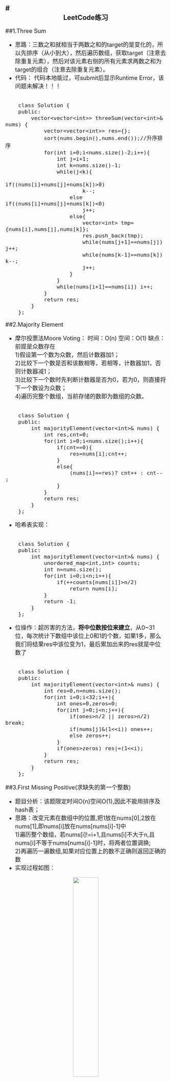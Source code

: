 #<center>  LeetCode练习  </center>  
---  
<font size=4>  
##1.Three Sum  

- 思路：三数之和就相当于两数之和的target的是变化的，所以先排序（从小到大），然后遍历数组，获取target（注意去除重复元素），然后对该元素右侧的所有元素求两数之和为target的组合（注意去除重复元素）。  
- 代码：  代码本地能过，可submit后显示Runtime Error，该问题未解决！！！

```  

	class Solution {
	public:
	    vector<vector<int>> threeSum(vector<int>& nums) {
	        vector<vector<int>> res={};
	        sort(nums.begin(),nums.end());//升序排序
	        for(int i=0;i<nums.size()-2;i++){
	            int j=i+1;
	            int k=nums.size()-1;
	            while(j<k){
	                if((nums[i]+nums[j]+nums[k])>0) 
	                    k--;
	                else if((nums[i]+nums[j]+nums[k])<0) 
	                    j++;
	                else{
	                    vector<int> tmp={nums[i],nums[j],nums[k]};
	                    res.push_back(tmp);
	                    while(nums[j+1]==nums[j]) j++;
	                    while(nums[k-1]==nums[k]) k--;
	                    j++;
	                }    
	            }
	            while(nums[i+1]==nums[i]) i++;
	        }
	        return res;       
	    }
	};

```

##2.Majority Element  

- 摩尔投票法Moore Voting：  时间：O(n) 空间：O(1)    缺点：前提是众数存在    
1)假设第一个数为众数，然后计数器加1；  
2)比较下一个数是否和该数相等，若相等，计数器加1，否则计数器减1；  
3)比较下一个数时先判断计数器是否为0，若为0，则直接将下一个数设为众数；  
4)遍历完整个数组，当前存储的数即为数组的众数。  

```

	class Solution {
	public:
	    int majorityElement(vector<int>& nums) {
	        int res,cnt=0;
	        for(int i=0;i<nums.size();i++){
	            if(cnt==0){
	                res=nums[i];cnt++;
	            }
	            else{
	                (nums[i]==res)? cnt++ : cnt-- ;
	            }
	        }    
	        return res;
	    }
	};

```

- 哈希表实现：   

```

	class Solution {
	public:
	    int majorityElement(vector<int>& nums) {
	        unordered_map<int,int> counts;
	        int n=nums.size();
	        for(int i=0;i<n;i++){
	            if(++counts[nums[i]]>n/2)
	                return nums[i];
	        }
	        return -1;
	    }
	};

```

- 位操作：超厉害的方法，**将中位数按位来建立**，从0~31位，每次统计下数组中该位上0和1的个数，如果1多，那么我们将结果res中该位变为1，最后累加出来的res就是中位数了

```

	class Solution {
	public:
	    int majorityElement(vector<int>& nums) {
	        int res=0,n=nums.size();
	        for(int i=0;i<32;i++){
	            int ones=0,zeros=0;
	            for(int j=0;j<n;j++){
	                if(ones>n/2 || zeros>n/2) break;
	                if(nums[j]&(1<<i)) ones++;
	                else zeros++;
	            }
	            if(ones>zeros) res|=(1<<i);
	        }
	        return res;
	    }
	};

```


##3.First Missing Positive(求缺失的第一个整数)     
  
- 题目分析：该题限定时间O(n)空间O(1),因此不能用排序及hash表；  
- 思路：改变元素在数组中的位置,把1放在nums[0],2放在nums[1],即nums[i]放在nums[nums[i]-1]中  
1)遍历整个数组，若nums[i]!=i+1,且nums[i]不大于n,且nums[i]不等于nums[nums[i]-1]时，将两者位置调换;  
2)再遍历一遍数组,如果对应位置上的数不正确则返回正确的数  
- 实现过程如图：  
<div align="center"><img src="./Sources/First-Missing-Positive.JPG" width="40%"></div>
```

	class Solution {
	public:
	    int firstMissingPositive(vector<int>& nums) {
	        int n=nums.size();
	        for(int i=0;i<n;i++){
	            while(nums[i]>0&&nums[i]<=n&&nums[i]!=nums[nums[i]-1]){
	                swap(nums[i],nums[nums[i]-1]);
	            }
	        }
	        for(int i=0;i<n;i++){
	            //检查数组元素的值是否在正确的位置
	            if(nums[i]!=i+1) return i+1;
	        }
	        //若一直找到了，则返回n+1
	        return n+1;
	    }
	};

```

##4.Linked List Circle I(判断链表是否有环)    

- 快慢指针：慢指针每次走一步，快指针每次走两步，若有环，肯定会相遇  

```

	/**
	 * Definition for singly-linked list.
	 * struct ListNode {
	 *     int val;
	 *     ListNode *next;
	 *     ListNode(int x) : val(x), next(NULL) {}
	 * };
	 */
	class Solution {
	public:
	    bool hasCycle(ListNode *head) {
	        if(head==NULL||head->next==NULL) return false;
	        ListNode *slow=head,*fast=head;
	        while(fast->next!=NULL&&fast->next->next!=NULL){
	            slow=slow->next;
	            fast=fast->next->next;
	            if(slow==fast) return true;
	        }
	        return false;
	    }
	};

```

##5.Merge k Sorted Lists(合并k个排序链表)   
最先想到的就是两两合并，前两个合并，合并好之后和第三个合并，以此类推，但这种方法效率不高。  
- 两两合并：用到分治法，即不停的折半合并。假设合并6个列表,  
1)首先分别合并0和3，1和4，2和5;然后合并3个列表，合并0和2；然后合并两个链表，合并0和1；
2)代码中的k是通过 (n+1)/2 计算的，这里为啥要加1呢，这是为了当n为奇数的时候，k能始终从后半段开始,当n是偶数的时候，加1也不会有影响.过程如下图  
<div align="center"><img src="./Sources/Merge-K-Sorted-Lists.JPG" width="60%"></div>

```

	/**
	 * Definition for singly-linked list.
	 * struct ListNode {
	 *     int val;
	 *     ListNode *next;
	 *     ListNode(int x) : val(x), next(NULL) {}
	 * };
	 */
	class Solution {
	public:
	    ListNode* mergeKLists(vector<ListNode*>& lists) {
	        if(lists.empty()) return NULL;
	        int n=lists.size();
	        while(n>1){
	            int k=(n+1)>>1;
	            for(int i=0;i<n/2;i++){
	                lists[i]=MergeTwoLists(lists[i],lists[i+k]);
	            }
	            n=k;
	        }
			return lists[0];
	    }
	    ListNode* MergeTwoLists(ListNode* l1,ListNode* l2){
	        ListNode* dummy=new ListNode(sizeof(ListNode));
	        ListNode* cur=dummy;
	        while(l1&&l2){
	            if(l1->val < l2->val){
	                cur->next=l1;
	                l1=l1->next;
	            }else{
	                cur->next=l2;
	                l2=l2->next;
	            }
	            cur=cur->next;
	        }
	        if(l1) cur->next=l1;
	        if(l2) cur->next=l2;
	        return dummy->next;
	    }
	};

```

- 最小堆：在网上还看到了另一种方法，代码看起来很吃力，没有自己实现，先拷贝过来，以后有空再理解

```

	class Solution {
	public:
	    ListNode* mergeKLists(vector<ListNode*>& lists) {
	        auto cmp = [](ListNode*& a, ListNode*& b) {
	            return a->val > b->val;
	        };
	        priority_queue<ListNode*, vector<ListNode*>, decltype(cmp) > q(cmp);
	        for (auto node : lists) {
	            if (node) q.push(node);
	        }
	        ListNode *dummy = new ListNode(-1), *cur = dummy;
	        while (!q.empty()) {
	            auto t = q.top(); q.pop();
	            cur->next = t;
	            cur = cur->next;
	            if (cur->next) q.push(cur->next);
	        }
	        return dummy->next;
	    }
	};

```
</font>